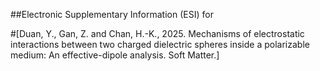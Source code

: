 ##Electronic Supplementary Information (ESI) for 

#[Duan, Y., Gan, Z. and Chan, H.-K., 2025. Mechanisms of electrostatic interactions between two charged dielectric spheres inside a polarizable medium: An effective-dipole analysis. Soft Matter.]
